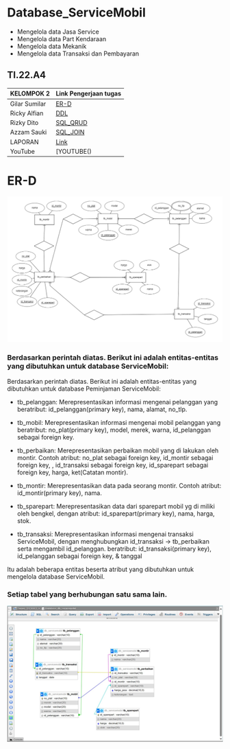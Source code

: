 # Database_ServiceMobil
- Mengelola data Jasa Service
- Mengelola data Part Kendaraan
- Mengelola data Mekanik
- Mengelola data Transaksi dan Pembayaran
   

## TI.22.A4

| KELOMPOK 2 | Link Pengerjaan tugas                               |
| --------   | --------------------------------------------------- |
| Gilar Sumilar | [ER-D](https://github.com/GilarSumilar/Database_ServiceMobil/tree/main/ER-D)|
| Ricky Alfian       | [DDL](https://github.com/GilarSumilar/Database_ServiceMobil/tree/main/DDL)|
| Rizky Dito | [SQL_QRUD](https://github.com/GilarSumilar/Database_ServiceMobil/tree/main/SQL%20CRUD)|
| Azzam Sauki  | [SQL_JOIN](https://github.com/GilarSumilar/Database_ServiceMobil/tree/main/SQL%20JOIN)|
| LAPORAN  | [Link](https://github.com/GilarSumilar/Database_ServiceMobil/tree/main/LAPORAN)|
| YouTube  | [YOUTUBE() |

# ER-D
![Image](ER-D/Upload%20ulang%20ERD.png)


### Berdasarkan perintah diatas. Berikut ini adalah entitas-entitas yang dibutuhkan untuk database ServiceMobil:

Berdasarkan perintah diatas. Berikut ini adalah entitas-entitas yang dibutuhkan untuk database Peminjaman ServiceMobil:

- tb_pelanggan: Merepresentasikan informasi mengenai pelanggan yang beratribut: id_pelanggan(primary key), nama, alamat, no_tlp.

- tb_mobil: Merepresentasikan informasi mengenai mobil pelanggan yang beratribut: no_plat(primary key), model, merek, warna, id_pelanggan sebagai foreign key.

- tb_perbaikan: Merepresentasikan perbaikan mobil yang di lakukan oleh montir. Contoh atribut: no_plat sebagai foreign key, id_montir sebagai foreign key, , id_transaksi sebagai foreign key, id_sparepart sebagai foreign key, harga, ket(Catatan montir).

- tb_montir: Merepresentasikan data pada seorang montir. Contoh atribut: id_montir(primary key), nama.

- tb_sparepart: Merepresentasikan data dari sparepart mobil yg di miliki oleh bengkel, dengan atribut: id_sparepart(primary key), nama, harga, stok.

- tb_transaksi: Merepresentasikan informasi mengenai transaksi ServiceMobil, dengan menghubungkan id_transaksi -> tb_perbaikan serta mengambil id_pelanggan. beratribut: id_transaksi(primary key), id_pelanggan sebagai foreign key, & tanggal 

Itu adalah beberapa entitas beserta atribut yang dibutuhkan untuk mengelola database ServiceMobil.

### Setiap tabel yang berhubungan satu sama lain.
![image](DDL/Database%20Service%20Mobil.jpeg)



